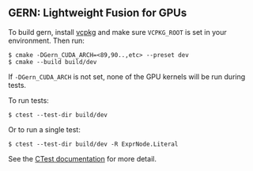 ## GERN: Lightweight Fusion for GPUs

To build gern, install [vcpkg] and make sure `VCPKG_ROOT` is set in your
environment. Then run:

```shell
$ cmake -DGern_CUDA_ARCH=<89,90..,etc> --preset dev
$ cmake --build build/dev
```

If  ```-DGern_CUDA_ARCH``` is not set, none
of the GPU kernels will be run during tests.

To run tests:

```shell
$ ctest --test-dir build/dev
```

Or to run a single test:

```shell
$ ctest --test-dir build/dev -R ExprNode.Literal
```

See the [CTest documentation] for more detail.

[CTest documentation]: https://cmake.org/cmake/help/latest/manual/ctest.1.html

[vcpkg]: https://vcpkg.io